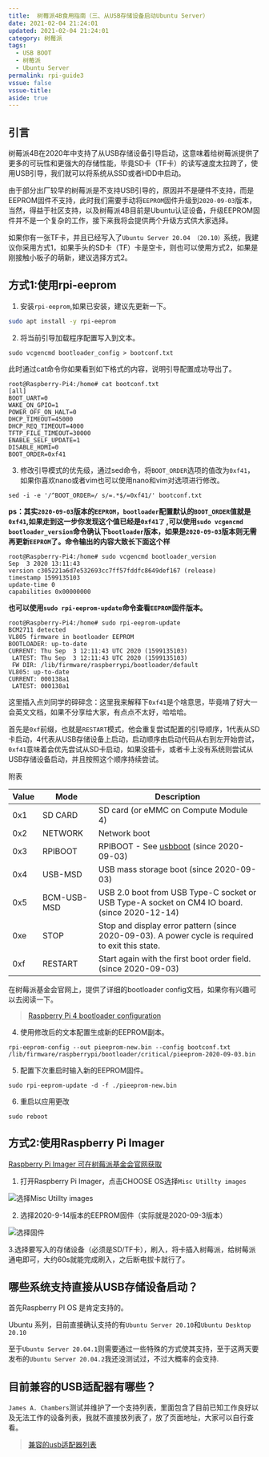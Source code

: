 ```yaml
---
title: 	树莓派4B食用指南（三、从USB存储设备启动Ubuntu Server）
date: 2021-02-04 21:24:01
updated: 2021-02-04 21:24:01
category: 树莓派
tags: 
  - USB BOOT
  - 树莓派 
  - Ubuntu Server
permalink: rpi-guide3
vssue: false
vssue-title: 
aside: true
---
```


## 引言

树莓派4B在2020年中支持了从USB存储设备引导启动，这意味着给树莓派提供了更多的可玩性和更强大的存储性能，毕竟SD卡（TF卡）的读写速度太拉跨了，使用USB引导，我们就可以将系统从SSD或者HDD中启动。
<!-- more -->
由于部分出厂较早的树莓派是不支持USB引导的，原因并不是硬件不支持，而是EEPROM固件不支持，此时我们需要手动将`EEPROM`固件升级到`2020-09-03`版本，当然，得益于社区支持，以及树莓派4B目前是Ubuntu认证设备，升级EEPROM固件并不是一个复杂的工作，接下来我将会提供两个升级方式供大家选择。

如果你有一张TF卡，并且已经写入了`Ubuntu Server 20.04 （20.10）`系统，我建议你采用方式1，如果手头的SD卡（TF）卡是空卡，则也可以使用方式2，如果是刚接触小板子的萌新，建议选择方式2。

 
## 方式1:使用rpi-eeprom

1. 安装`rpi-eeprom`,如果已安装，建议先更新一下。
```sh
sudo apt install -y rpi-eeprom
```
2. 将当前引导加载程序配置写入到文本。
```
sudo vcgencmd bootloader_config > bootconf.txt
```
此时通过cat命令你如果看到如下格式的内容，说明引导配置成功导出了。
```
root@Raspberry-Pi4:/home# cat bootconf.txt 
[all]
BOOT_UART=0
WAKE_ON_GPIO=1
POWER_OFF_ON_HALT=0
DHCP_TIMEOUT=45000
DHCP_REQ_TIMEOUT=4000
TFTP_FILE_TIMEOUT=30000
ENABLE_SELF_UPDATE=1
DISABLE_HDMI=0
BOOT_ORDER=0xf41

```

3. 修改引导模式的优先级，通过sed命令，将`BOOT_ORDER`选项的值改为`0xf41`，如果你喜欢nano或者vim也可以使用nano和vim对选项进行修改。
   
```
sed -i -e '/^BOOT_ORDER=/ s/=.*$/=0xf41/' bootconf.txt
```

**ps：其实`2020-09-03`版本的`EEPROM`，`bootloader`配置默认的`BOOT_ORDER`值就是`0xf41`,如果走到这一步你发现这个值已经是`0xf41了` ,可以使用`sudo vcgencmd bootloader_version`命令确认下`bootloader`版本，如果是`2020-09-03`版本则无需再更新`EEPROM`了。命令输出的内容大致长下面这个样**

```
root@Raspberry-Pi4:/home# sudo vcgencmd bootloader_version
Sep  3 2020 13:11:43
version c305221a6d7e532693cc7ff57fddfc8649def167 (release)
timestamp 1599135103
update-time 0
capabilities 0x00000000
```

**也可以使用`sudo rpi-eeprom-update`命令查看`EEPROM`固件版本。**
```
root@Raspberry-Pi4:/home# sudo rpi-eeprom-update
BCM2711 detected
VL805 firmware in bootloader EEPROM
BOOTLOADER: up-to-date
CURRENT: Thu Sep  3 12:11:43 UTC 2020 (1599135103)
 LATEST: Thu Sep  3 12:11:43 UTC 2020 (1599135103)
 FW DIR: /lib/firmware/raspberrypi/bootloader/default
VL805: up-to-date
CURRENT: 000138a1
 LATEST: 000138a1
```

这里插入点刘同学的碎碎念：这里我来解释下`0xf41`是个啥意思，毕竟啃了好大一会英文文档，如果不分享给大家，有点点不太好，哈哈哈。

首先是`0xf`前缀，也就是`RESTART`模式，他会重复尝试配置的引导顺序，1代表从SD卡启动，4代表从USB存储设备上启动，启动顺序由启动代码从右到左开始尝试，`0xf41`意味着会优先尝试从SD卡启动，如果没插卡，或者卡上没有系统则尝试从USB存储设备启动，并且按照这个顺序持续尝试。

附表

| Value | Mode        | Description                                                                                      |
| ----- | ----------- | ------------------------------------------------------------------------------------------------ |
| 0x1   | SD CARD     | SD card (or eMMC on Compute Module 4)                                                            |
| 0x2   | NETWORK     | Network boot                                                                                     |
| 0x3   | RPIBOOT     | RPIBOOT -  See [usbboot](https://github.com/raspberrypi/usbboot "usbboot")  (since 2020-09-03)   |
| 0x4   | USB-MSD     | USB mass storage boot (since 2020-09-03)                                                         |
| 0x5   | BCM-USB-MSD | USB 2.0 boot from USB Type-C socket or USB Type-A socket on CM4 IO board.     (since 2020-12-14) |
| 0xe   | STOP        | Stop and display error pattern (since 2020-09-03). A power cycle is required to exit this state. |
| 0xf   | RESTART     | Start again with the first boot order field. (since 2020-09-03)                                  |


在树莓派基金会官网上，提供了详细的bootloader config文档，如果你有兴趣可以去阅读一下。
>[Raspberry Pi 4 bootloader configuration](https://www.raspberrypi.org/documentation/hardware/raspberrypi/bcm2711_bootloader_config.md "Raspberry Pi 4 bootloader configuration")

4. 使用修改后的文本配置生成新的EEPROM副本。
```
rpi-eeprom-config --out pieeprom-new.bin --config bootconf.txt /lib/firmware/raspberrypi/bootloader/critical/pieeprom-2020-09-03.bin
```
5. 配置下次重启时输入新的EEPROM固件。
```
sudo rpi-eeprom-update -d -f ./pieeprom-new.bin
```
6. 重启以应用更改
```
sudo reboot
```

## 方式2:使用Raspberry Pi Imager

[Raspberry Pi Imager 可在树莓派基金会官网获取](https://www.raspberrypi.org/software/ "Raspberry Pi Imager 可在树莓派基金会官网获取")

1. 打开Raspberry Pi Imager，点击CHOOSE OS选择`Misc Utillty images`

![选择Misc Utillty images](https://junzhouwechat.oss-cn-hangzhou.aliyuncs.com/1_20210204130703.png)

2. 选择2020-9-14版本的EEPROM固件（实际就是2020-09-3版本）

![选择固件](https://junzhouwechat.oss-cn-hangzhou.aliyuncs.com/2_20210204130703.png)


3.选择要写入的存储设备（必须是SD/TF卡），刷入，将卡插入树莓派，给树莓派通电即可，大约60s就能完成刷入，之后断电拔卡就行了。


## 哪些系统支持直接从USB存储设备启动？

首先Raspberry PI OS 是肯定支持的。

Ubuntu 系列，目前直接确认支持的有`Ubuntu Server 20.10`和`Ubuntu Desktop 20.10`

至于`Ubuntu Server 20.04.1`则需要通过一些特殊的方式使其支持，至于这两天要发布的`Ubuntu Server 20.04.2`我还没测试过，不过大概率的会支持.

## 目前兼容的USB适配器有哪些？

`James A. Chambers`测试并维护了一个支持列表，里面包含了目前已知工作良好以及无法工作的设备列表，我就不直接放列表了，放了页面地址，大家可以自行查看。


>[兼容的usb适配器列表](https://jamesachambers.com/raspberry-pi-4-usb-boot-config-guide-for-ssd-flash-drives/ "兼容的usb适配器列表") 

